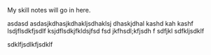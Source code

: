 My skill notes will go in here.

asdasd asdasjkdhasjkdhakljsdhaklsj dhaskjdhal kashd kah kashf lsdjflsdkfjsdlf ksjdflsdkjfkldsjfsd
fsd jkfhsdl;kfjsdh f
sdfjkl sdfkljsdklf

sdklfjsdlkfjsdklf 
